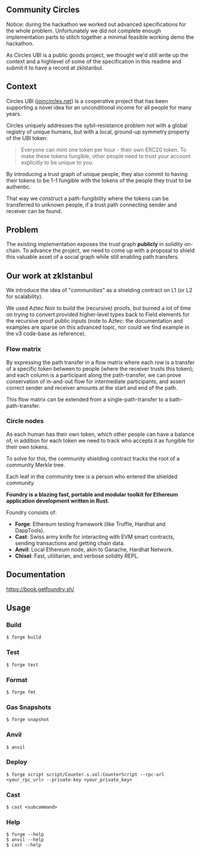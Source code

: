 ## Community Circles

Notice: during the hackathon we worked out advanced specifications for the whole problem. Unfortunately we did not complete enough implementation parts to stitch together a minimal feasible working demo the hackathon.

As Circles UBI is a public goods project, we thought we'd still write up the context and a highlevel of some of the specification in this readme and submit it to have a record at zkIstanbul.

## Context

Circles UBI ([joincircles.net](https://joincircles.net/)) is a cooperative project that has been supporting a novel idea for an unconditional income for all people for many years.

Circles uniquely addresses the sybil-resistance problem not with a global registry of unique humans, but with a local, ground-up symmetry property of the UBI token:

> Everyone can mint one token per hour - their own ERC20 token. To make these tokens fungible, other people need to trust your account explicitly to be unique to you.

By introducing a trust graph of unique people, they also commit to having their tokens to be 1-1 fungible with the tokens of the people they trust to be authentic.

That way we construct a path-fungibility where the tokens can be transferred to unknown people, if a trust path connecting sender and receiver can be found.

## Problem

The existing implementation exposes the trust graph **publicly** in solidity on-chain. To advance the project, we need to come up with a proposal to shield this valuable asset of a social graph while still enabling path transfers.

## Our work at zkIstanbul

We introduce the idea of "*communities*" as a shielding contract on L1 (or L2 for scalability).

We used Aztec Noir to build the (recursive) proofs, but burned a lot of time on trying to convert provided higher-level types back to Field elements for the recursive proof public inputs (note to Aztec: the documentation and examples are sparse on this advanced topic, nor could we find example in the v3 code-base as reference).

### Flow matrix

By expressing the path transfer in a flow matrix where each row is a transfer of a specific token between to people (where the receiver trusts this token); and each column is a participant along the path-transfer, we can prove conservation of in-and-out flow for intermediate participants, and assert correct sender and receiver amounts at the start and end of the path.

This flow matrix can be extended from a single-path-transfer to a bath-path-transfer.

### Circle nodes

As each human has their own token, which other people can have a balance of, in addition for each token we need to track who accepts it as fungible for their own tokens.

To solve for this, the community shielding contract tracks the root of a community Merkle tree.

Each leaf in the community tree is a person who entered the shielded community


**Foundry is a blazing fast, portable and modular toolkit for Ethereum application development written in Rust.**

Foundry consists of:

-   **Forge**: Ethereum testing framework (like Truffle, Hardhat and DappTools).
-   **Cast**: Swiss army knife for interacting with EVM smart contracts, sending transactions and getting chain data.
-   **Anvil**: Local Ethereum node, akin to Ganache, Hardhat Network.
-   **Chisel**: Fast, utilitarian, and verbose solidity REPL.

## Documentation

https://book.getfoundry.sh/

## Usage

### Build

```shell
$ forge build
```

### Test

```shell
$ forge test
```

### Format

```shell
$ forge fmt
```

### Gas Snapshots

```shell
$ forge snapshot
```

### Anvil

```shell
$ anvil
```

### Deploy

```shell
$ forge script script/Counter.s.sol:CounterScript --rpc-url <your_rpc_url> --private-key <your_private_key>
```

### Cast

```shell
$ cast <subcommand>
```

### Help

```shell
$ forge --help
$ anvil --help
$ cast --help
```
